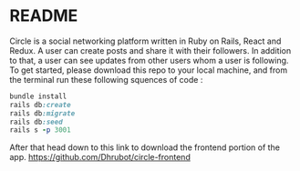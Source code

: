 # README

Circle is a social networking platform written in Ruby on Rails, React and Redux. A user can create posts and share it with their followers. In addition to that, a user can see updates from other users whom a user is following. To get started, please download this repo to your local machine, and from the terminal run these following squences of code : 
```ruby  
bundle install 
rails db:create
rails db:migrate
rails db:seed
rails s -p 3001
```

After that head down to this link to download the frontend portion of the app. 
https://github.com/Dhrubot/circle-frontend

